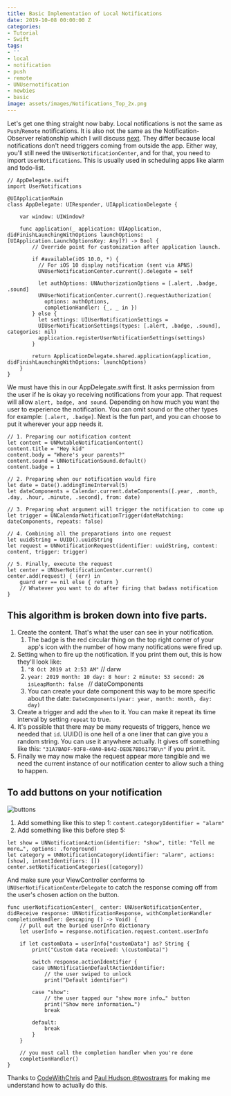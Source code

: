 ```yaml
---
title: Basic Implementation of Local Notifications
date: 2019-10-08 00:00:00 Z
categories:
- Tutorial
- Swift
tags:
- ''
- local
- notification
- push
- remote
- UNUsernotification
- newbies
- basic
image: assets/images/Notifications_Top_2x.png
---
```


Let's get one thing straight now baby. Local notifications is not the same as `Push`/`Remote` notifications. It is also not the same as the Notification-Observer relationship which I will discuss [next][next]. They differ because local notifications don't need triggers coming from outside the app. Either way, you'll still need the `UNUserNotificationCenter`, and for that, you need to import `UserNotifications`. This is usually used in scheduling apps like alarm and todo-list.

```
// AppDelegate.swift
import UserNotifications

@UIApplicationMain
class AppDelegate: UIResponder, UIApplicationDelegate {

    var window: UIWindow?

    func application(_ application: UIApplication, didFinishLaunchingWithOptions launchOptions: [UIApplication.LaunchOptionsKey: Any]?) -> Bool {
        // Override point for customization after application launch.
        
        if #available(iOS 10.0, *) {
          // For iOS 10 display notification (sent via APNS)
          UNUserNotificationCenter.current().delegate = self

          let authOptions: UNAuthorizationOptions = [.alert, .badge, .sound]
          UNUserNotificationCenter.current().requestAuthorization(
            options: authOptions,
            completionHandler: {_, _ in })
        } else {
          let settings: UIUserNotificationSettings =
          UIUserNotificationSettings(types: [.alert, .badge, .sound], categories: nil)
          application.registerUserNotificationSettings(settings)
        }
				
        return ApplicationDelegate.shared.application(application, didFinishLaunchingWithOptions: launchOptions)
    }
}
```

We must have this in our AppDelegate.swift first. It asks permission from the user if he is okay yo receiving notifications from your app. That request will allow `alert, badge, and sound`. Depending on how much you want the user to experience the notification. You can omit sound or the other types for example: `[.alert, .badge]`. Next is the fun part, and you can choose to put it wherever your app needs it.

```
// 1. Preparing our notification content
let content = UNMutableNotificationContent()
content.title = "Hey kid"
content.body = "Where's your parents?"
content.sound = UNNotificationSound.default()
content.badge = 1

// 2. Preparing when our notification would fire
let date = Date().addingTimeInterval(5)
let dateComponents = Calendar.current.dateComponents([.year, .month, .day, .hour, .minute, .second], from: date)

// 3. Preparing what argument will trigger the notification to come up
let trigger = UNCalendarNotificationTrigger(dateMatching: dateComponents, repeats: false)

// 4. Combining all the preparations into one request
let uuidString = UUID().uuidString
let request = UNNotificationRequest(identifier: uuidString, content: content, trigger: trigger)

// 5. Finally, execute the request
let center = UNUserNotificationCenter.current()
center.add(request) { (err) in
    guard err == nil else { return }
    // Whatever you want to do after firing that badass notification
}
```

## This algorithm is broken down into five parts.
1. Create the content. That's what the user can see in your notification.
	1. The badge is the red circular thing on the top right corner of your app's icon with the number of how many notifications were fired up. 
2. Setting when to fire up the notification. If you print them out, this is how they'll look like:
	1. `"8 Oct 2019 at 2:53 AM"` // darw
	2. `year: 2019 month: 10 day: 8 hour: 2 minute: 53 second: 26 isLeapMonth: false ` // dateComponents
	3. You can create your date component this way to be more specific about the date: `DateComponents(year: year, month: month, day: day)`
3. Create a trigger and add the `when` to it. You can make it repeat its time interval by setting `repeat` to true.
4. It's possible that there may be many requests of triggers, hence we needed that `id`. UUID() is one hell of a one liner that can give you a random string. You can use it anywhere actually. It gives off something like this: `"31A7BADF-93F8-40A0-B642-DEDE7BD6179B\n"` if you print it.
5. Finally we may now make the request appear more tangible and we need the current instance of our notification center to allow such a thing to happen. 

## To add buttons on your notification
![buttons](https://www.appboy.com/blog/wp-content/uploads/2017/05/Push-Action-Buttons-Example-4-300x169.png)

1. Add something like this to step 1: `content.categoryIdentifier = "alarm"`
2. Add something like this before step 5:
```
let show = UNNotificationAction(identifier: "show", title: "Tell me more…", options: .foreground)
let category = UNNotificationCategory(identifier: "alarm", actions: [show], intentIdentifiers: [])
center.setNotificationCategories([category])
```

And make sure your ViewController conforms to `UNUserNotificationCenterDelegate` to catch the response coming off from the user's chosen action on the button.

```
func userNotificationCenter(_ center: UNUserNotificationCenter, didReceive response: UNNotificationResponse, withCompletionHandler completionHandler: @escaping () -> Void) {
    // pull out the buried userInfo dictionary
    let userInfo = response.notification.request.content.userInfo

    if let customData = userInfo["customData"] as? String {
        print("Custom data received: \(customData)")

        switch response.actionIdentifier {
        case UNNotificationDefaultActionIdentifier:
            // the user swiped to unlock
            print("Default identifier")

        case "show":
            // the user tapped our "show more info…" button
            print("Show more information…")
            break

        default:
            break
        }
    }

    // you must call the completion handler when you're done
    completionHandler()
}
```

Thanks to [CodeWithChris][chris] and [Paul Hudson @twostraws][paul] for making me understand how to actually do this.

[chris]: https://www.youtube.com/watch?v=JuqQUP0pnZY
[paul]: https://www.hackingwithswift.com/example-code/system/how-to-set-local-alerts-using-unnotificationcenter
[next]: /blog/notification-and-observer-the-basics/
